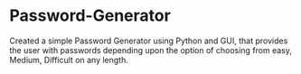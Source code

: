 # Password-Generator
Created a simple Password Generator using Python and GUI, that provides the user with passwords depending upon the option of choosing from easy, Medium, Difficult on any length.
